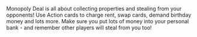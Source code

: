 Monopoly Deal is all about collecting properties and stealing from your opponents! Use Action cards to charge rent, swap cards, demand birthday money and lots more. Make sure you put lots of money into your personal bank - and remember other players will steal from you too!
